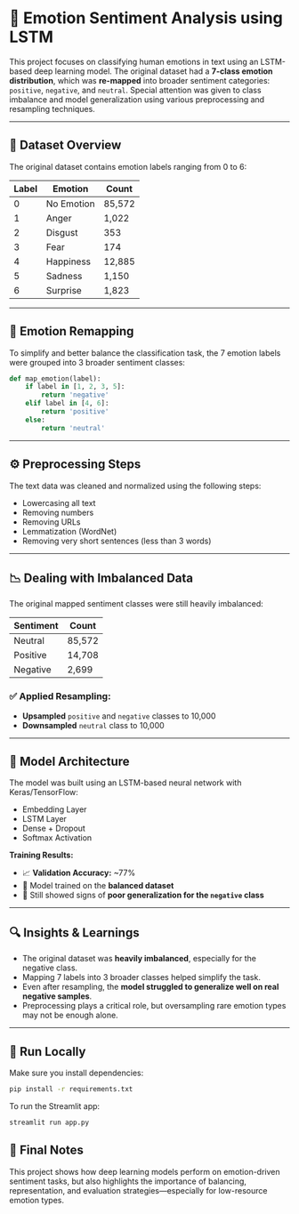 # 🧠 Emotion Sentiment Analysis using LSTM

This project focuses on classifying human emotions in text using an LSTM-based deep learning model. The original dataset had a **7-class emotion distribution**, which was **re-mapped** into broader sentiment categories: `positive`, `negative`, and `neutral`. Special attention was given to class imbalance and model generalization using various preprocessing and resampling techniques.

---

## 📁 Dataset Overview

The original dataset contains emotion labels ranging from 0 to 6:

| Label | Emotion    | Count   |
|-------|------------|---------|
| 0     | No Emotion | 85,572  |
| 1     | Anger      | 1,022   |
| 2     | Disgust    | 353     |
| 3     | Fear       | 174     |
| 4     | Happiness  | 12,885  |
| 5     | Sadness    | 1,150   |
| 6     | Surprise   | 1,823   |

---

## 🔁 Emotion Remapping

To simplify and better balance the classification task, the 7 emotion labels were grouped into 3 broader sentiment classes:

```python
def map_emotion(label):
    if label in [1, 2, 3, 5]:
        return 'negative'
    elif label in [4, 6]:
        return 'positive'
    else:
        return 'neutral'
```

---

## ⚙️ Preprocessing Steps

The text data was cleaned and normalized using the following steps:

- Lowercasing all text
- Removing numbers
- Removing URLs
- Lemmatization (WordNet)
- Removing very short sentences (less than 3 words)

---

## 📉 Dealing with Imbalanced Data

The original mapped sentiment classes were still heavily imbalanced:

| Sentiment | Count   |
|-----------|---------|
| Neutral   | 85,572  |
| Positive  | 14,708  |
| Negative  | 2,699   |

### ✅ Applied Resampling:
- **Upsampled** `positive` and `negative` classes to 10,000
- **Downsampled** `neutral` class to 10,000

---

## 🧠 Model Architecture

The model was built using an LSTM-based neural network with Keras/TensorFlow:

- Embedding Layer
- LSTM Layer
- Dense + Dropout
- Softmax Activation

**Training Results:**
- 📈 **Validation Accuracy:** ~77%
- 🤖 Model trained on the **balanced dataset**
- 📌 Still showed signs of **poor generalization for the `negative` class**

---

## 🔍 Insights & Learnings

- The original dataset was **heavily imbalanced**, especially for the negative class.
- Mapping 7 labels into 3 broader classes helped simplify the task.
- Even after resampling, the **model struggled to generalize well on real negative samples**.
- Preprocessing plays a critical role, but oversampling rare emotion types may not be enough alone.

---


## 🚀 Run Locally

Make sure you install dependencies:

```bash
pip install -r requirements.txt
```

To run the Streamlit app:

```bash
streamlit run app.py
```

## 🏁 Final Notes

This project shows how deep learning models perform on emotion-driven sentiment tasks, but also highlights the importance of balancing, representation, and evaluation strategies—especially for low-resource emotion types.
